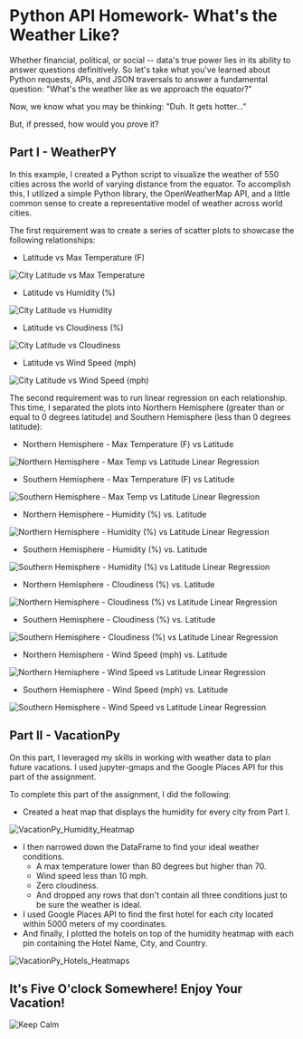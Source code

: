 # Python API Homework- What's the Weather Like?

Whether financial, political, or social -- data's true power lies in its ability to answer questions definitively. So let's take what you've learned about Python requests, APIs, and JSON traversals to answer a fundamental question: "What's the weather like as we approach the equator?"

Now, we know what you may be thinking: "Duh. It gets hotter..."

But, if pressed, how would you prove it?

## Part I - WeatherPY

In this example, I created a Python script to visualize the weather of 550 cities across the world of varying distance from the equator. To accomplish this, I utilized a simple Python library, the OpenWeatherMap API, and a little common sense to create a representative model of weather across world cities.

The first requirement was to create a series of scatter plots to showcase the following relationships:

* Latitude vs Max Temperature (F)

![City Latitude vs Max Temperature](https://user-images.githubusercontent.com/85977271/128939524-7bfebace-2bce-40a6-988f-1589fd8c4ea5.png)

* Latitude vs Humidity (%)

![City Latitude vs Humidity](https://user-images.githubusercontent.com/85977271/128939625-37eda1ed-040b-466a-a3ca-d79341fd928b.png)

* Latitude vs Cloudiness (%)

![City Latitude vs Cloudiness](https://user-images.githubusercontent.com/85977271/128939751-790084f8-278e-4e06-92c6-bd65eefcb6af.png)

* Latitude vs Wind Speed (mph)

![City Latitude vs Wind Speed (mph)](https://user-images.githubusercontent.com/85977271/128939835-e56978e2-eb5a-4797-933b-97f3803ac5e9.png)

The second requirement was to run linear regression on each relationship. This time, I separated the plots into Northern Hemisphere (greater than or equal to 0 degrees latitude) and Southern Hemisphere (less than 0 degrees latitude):

* Northern Hemisphere - Max Temperature (F) vs Latitude

![Northern Hemisphere - Max Temp vs  Latitude Linear Regression](https://user-images.githubusercontent.com/85977271/128939905-babc39f8-6524-4b26-aafd-25af17f92869.png)

* Southern Hemisphere - Max Temperature (F) vs Latitude

![Southern Hemisphere - Max Temp vs  Latitude Linear Regression](https://user-images.githubusercontent.com/85977271/128939981-1ed2dd27-82f3-4b8b-8ae0-99e2d6dac21e.png)

* Northern Hemisphere - Humidity (%) vs. Latitude

![Northern Hemisphere - Humidity (%) vs  Latitude Linear Regression](https://user-images.githubusercontent.com/85977271/128940070-cd61dec4-f687-4b2a-80ff-a26b9de479d2.png)

* Southern Hemisphere - Humidity (%) vs. Latitude

![Southern Hemisphere - Humidity (%) vs  Latitude Linear Regression](https://user-images.githubusercontent.com/85977271/128940102-f715ff44-f82e-43ec-b190-d24b9c978485.png)

* Northern Hemisphere - Cloudiness (%) vs. Latitude

![Northern Hemisphere - Cloudiness (%) vs  Latitude Linear Regression](https://user-images.githubusercontent.com/85977271/128940178-85c45c23-07f6-4ecc-8a48-a95b32c3301a.png)

* Southern Hemisphere - Cloudiness (%) vs. Latitude

![Southern Hemisphere - Cloudiness (%) vs  Latitude Linear Regression](https://user-images.githubusercontent.com/85977271/128940160-587d4875-a41e-48d5-8f3a-7417e3e4b6ef.png)

* Northern Hemisphere - Wind Speed (mph) vs. Latitude

![Northern Hemisphere - Wind Speed vs  Latitude Linear Regression](https://user-images.githubusercontent.com/85977271/128940218-0a3a2681-c75f-4e4e-8f43-6444460142a3.png)

* Southern Hemisphere - Wind Speed (mph) vs. Latitude

![Southern Hemisphere - Wind Speed vs  Latitude Linear Regression](https://user-images.githubusercontent.com/85977271/128940247-825816ba-cb91-4f64-8e47-f230be8d4a9c.png)

## Part II - VacationPy
On this part, I leveraged my skills in working with weather data to plan future vacations. I used jupyter-gmaps and the Google Places API for this part of the assignment.

To complete this part of the assignment, I did the following:

* Created a heat map that displays the humidity for every city from Part I.

![VacationPy_Humidity_Heatmap](https://user-images.githubusercontent.com/85977271/128940674-8245b7e6-e21c-4856-a107-9740f9eda838.PNG)

* I then narrowed down the DataFrame to find your ideal weather conditions.
  * A max temperature lower than 80 degrees but higher than 70.
  * Wind speed less than 10 mph.
  * Zero cloudiness.
  * And dropped any rows that don't contain all three conditions just to be sure the weather is ideal.
* I used Google Places API to find the first hotel for each city located within 5000 meters of my coordinates.
* And finally, I plotted the hotels on top of the humidity heatmap with each pin containing the Hotel Name, City, and Country.

![VacationPy_Hotels_Heatmaps](https://user-images.githubusercontent.com/85977271/128940338-9b2cf05a-49db-4cec-8090-38b0d6d306ca.PNG)

## It's Five O'clock Somewhere! Enjoy Your Vacation!

![Keep Calm](https://user-images.githubusercontent.com/85977271/128940504-a15ea54a-d97e-450d-91c0-2e2e4ce537d6.PNG)


